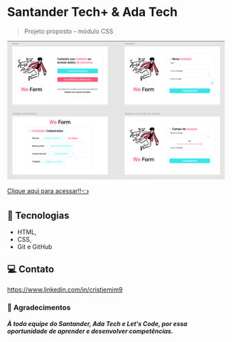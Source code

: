 # Santander Tech+ & Ada Tech

> Projeto proposto - módulo CSS


![preview](/assets/preview.png)

[Clique aqui para acessar!!👈](https://tiemi9.github.io/)

## 📡 Tecnologias

- HTML,
- CSS,
- Git e GitHub 

##  💻 Contato

https://www.linkedin.com/in/cristiemim9

 ### 🎉 Agradecimentos 
##### À toda equipe do Santander, Ada Tech e Let's Code, por essa oportunidade de aprender e desenvolver competências.